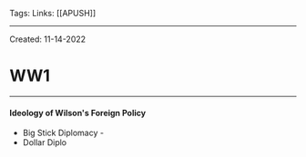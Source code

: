 Tags:
Links: [[APUSH]]

---
Created: 11-14-2022
# WW1
---

#### Ideology of Wilson's Foreign Policy
- Big Stick Diplomacy - 
- Dollar Diplo